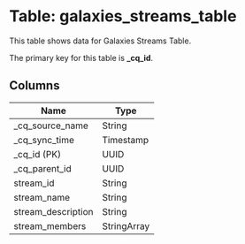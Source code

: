 # Table: galaxies_streams_table

This table shows data for Galaxies Streams Table.

The primary key for this table is **_cq_id**.

## Columns

| Name          | Type          |
| ------------- | ------------- |
|_cq_source_name|String|
|_cq_sync_time|Timestamp|
|_cq_id (PK)|UUID|
|_cq_parent_id|UUID|
|stream_id|String|
|stream_name|String|
|stream_description|String|
|stream_members|StringArray|